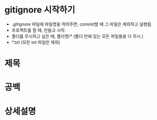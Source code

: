 # gitignore 시작하기
- .gitignore 파일에 파일명을 적어주면, commit할 때 그 파일은 제외하고 실행됨.
- 프로젝트를 할 때, 만들고 시작.
- 폴더를 무시하고 싶은 때, 폴더명/* (폴더 안에 있는 모든 파일들을 다 무시.)
- *.txt (모든 txt 파일은 제외)

# 제목
# 공백
# 상세설명